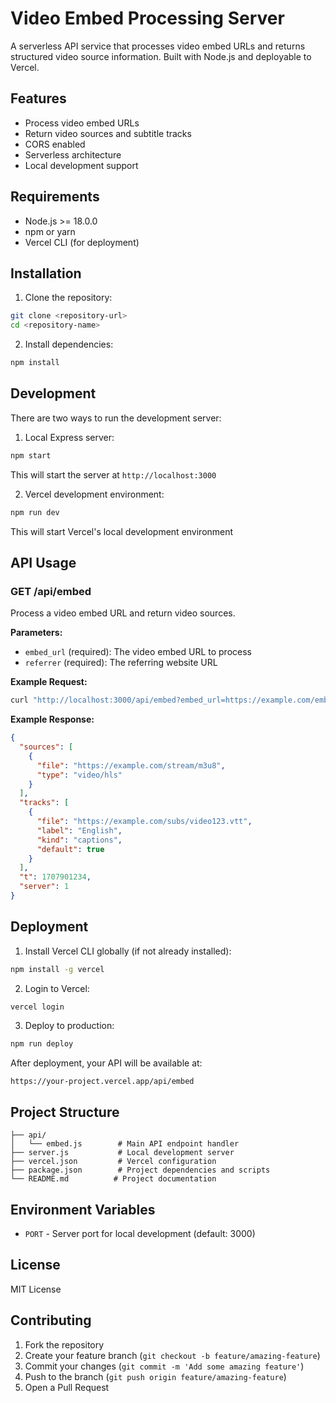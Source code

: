 # Video Embed Processing Server

A serverless API service that processes video embed URLs and returns structured video source information. Built with Node.js and deployable to Vercel.

## Features

- Process video embed URLs
- Return video sources and subtitle tracks
- CORS enabled
- Serverless architecture
- Local development support

## Requirements

- Node.js >= 18.0.0
- npm or yarn
- Vercel CLI (for deployment)

## Installation

1. Clone the repository:
```bash
git clone <repository-url>
cd <repository-name>
```

2. Install dependencies:
```bash
npm install
```

## Development

There are two ways to run the development server:

1. Local Express server:
```bash
npm start
```
This will start the server at `http://localhost:3000`

2. Vercel development environment:
```bash
npm run dev
```
This will start Vercel's local development environment

## API Usage

### GET /api/embed

Process a video embed URL and return video sources.

**Parameters:**

- `embed_url` (required): The video embed URL to process
- `referrer` (required): The referring website URL

**Example Request:**
```bash
curl "http://localhost:3000/api/embed?embed_url=https://example.com/embed/video123&referrer=https://example.com"
```

**Example Response:**
```json
{
  "sources": [
    {
      "file": "https://example.com/stream/m3u8",
      "type": "video/hls"
    }
  ],
  "tracks": [
    {
      "file": "https://example.com/subs/video123.vtt",
      "label": "English",
      "kind": "captions",
      "default": true
    }
  ],
  "t": 1707901234,
  "server": 1
}
```

## Deployment

1. Install Vercel CLI globally (if not already installed):
```bash
npm install -g vercel
```

2. Login to Vercel:
```bash
vercel login
```

3. Deploy to production:
```bash
npm run deploy
```

After deployment, your API will be available at:
```
https://your-project.vercel.app/api/embed
```

## Project Structure

```
├── api/
│   └── embed.js        # Main API endpoint handler
├── server.js           # Local development server
├── vercel.json         # Vercel configuration
├── package.json        # Project dependencies and scripts
└── README.md          # Project documentation
```

## Environment Variables

- `PORT` - Server port for local development (default: 3000)

## License

MIT License

## Contributing

1. Fork the repository
2. Create your feature branch (`git checkout -b feature/amazing-feature`)
3. Commit your changes (`git commit -m 'Add some amazing feature'`)
4. Push to the branch (`git push origin feature/amazing-feature`)
5. Open a Pull Request 